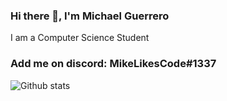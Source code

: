 ### Hi there 👋, I'm Michael Guerrero

I am a Computer Science Student

### Add me on discord: MikeLikesCode#1337

![Github stats](https://github-readme-stats.vercel.app/api?username=MikeLikesCode&show_icons=true)
